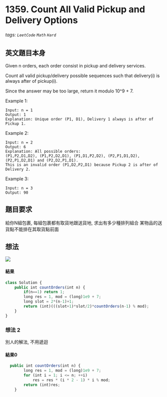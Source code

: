 # 1359. Count All Valid Pickup and Delivery Options
###### tags: `LeetCode` `Math` `Hard`

## 英文題目本身
Given n orders, each order consist in pickup and delivery services. 

Count all valid pickup/delivery possible sequences such that delivery(i) is always after of pickup(i). 

Since the answer may be too large, return it modulo 10^9 + 7.

 

Example 1:
```
Input: n = 1
Output: 1
Explanation: Unique order (P1, D1), Delivery 1 always is after of Pickup 1.
```
Example 2:
```
Input: n = 2
Output: 6
Explanation: All possible orders: 
(P1,P2,D1,D2), (P1,P2,D2,D1), (P1,D1,P2,D2), (P2,P1,D1,D2), (P2,P1,D2,D1) and (P2,D2,P1,D1).
This is an invalid order (P1,D2,P2,D1) because Pickup 2 is after of Delivery 2.
```
Example 3:
```
Input: n = 3
Output: 90
```
## 題目要求
給你N組包裹, 每組包裹都有取貨地跟送貨地, 求出有多少種排列組合
某物品的送貨點不能排在其取貨點前面
## 想法
![](https://i.imgur.com/8Bjobcq.png)

#### 結果
```javascript
class Solution {
    public int countOrders(int n) {
        if(n==1) return 1;
        long res = 1, mod = (long)1e9 + 7;
        long slot = 2*(n-1)+1;
        return (int)(((slot+1)*slot/2)*countOrders(n-1) % mod);
    }
}
```

### 想法 2
別人的解法, 不用遞迴
#### 結果0
```javascript
  public int countOrders(int n) {
        long res = 1, mod = (long)1e9 + 7;
        for (int i = 1; i <= n; ++i)
            res = res * (i * 2 - 1) * i % mod;
        return (int)res;
    }
```